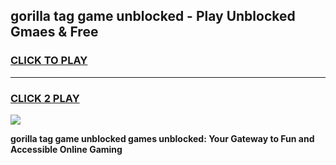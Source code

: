 
## gorilla tag game unblocked - Play Unblocked Gmaes & Free
<h3>
<a href="https://premium.freeplayer.one?title=gorilla_tag_game_unblocked&ref=20F">CLICK TO PLAY</a></h3>
<hr>

<h3>
<a href="https://premium.freeplayer.one?title=gorilla_tag_game_unblocked&ref=20F">CLICK 2 PLAY</a>
  
</h3>

<a href="https://premium.freeplayer.one?title=gorilla_tag_game_unblocked&ref=20F/"><img src="https://clearcache.store/games.png"></a>


**gorilla tag game unblocked games unblocked: Your Gateway to Fun and Accessible Online Gaming**
